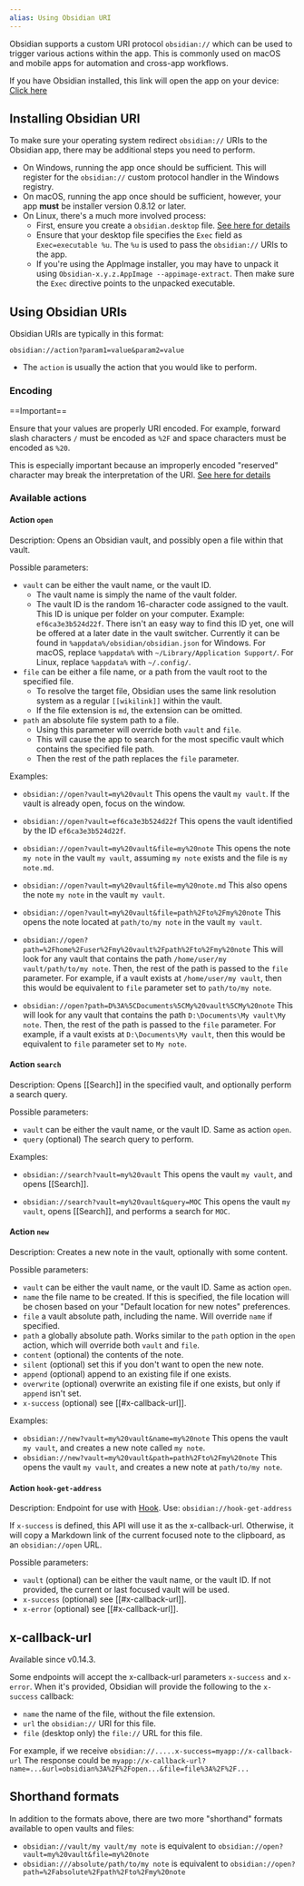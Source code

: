 ```yaml
---
alias: Using Obsidian URI
---
```


Obsidian supports a custom URI protocol `obsidian://` which can be used to trigger various actions within the app. This is commonly used on macOS and mobile apps for automation and cross-app workflows.

If you have Obsidian installed, this link will open the app on your device: [Click here](obsidian://open)

## Installing Obsidian URI

To make sure your operating system redirect `obsidian://` URIs to the Obsidian app, there may be additional steps you need to perform.

- On Windows, running the app once should be sufficient. This will register for the `obsidian://` custom protocol handler in the Windows registry.
- On macOS, running the app once should be sufficient, however, your app **must** be installer version 0.8.12 or later.
- On Linux, there's a much more involved process:
  - First, ensure you create a `obsidian.desktop` file. [See here for details](https://developer.gnome.org/documentation/guidelines/maintainer/integrating.html#desktop-files)
  - Ensure that your desktop file specifies the `Exec` field as `Exec=executable %u`. The `%u` is used to pass the `obsidian://` URIs to the app.
  - If you're using the AppImage installer, you may have to unpack it using `Obsidian-x.y.z.AppImage --appimage-extract`. Then make sure the `Exec` directive points to the unpacked executable.

## Using Obsidian URIs

Obsidian URIs are typically in this format:

```
obsidian://action?param1=value&param2=value
```

- The `action` is usually the action that you would like to perform.

### Encoding

==Important==

Ensure that your values are properly URI encoded. For example, forward slash characters `/` must be encoded as `%2F` and space characters must be encoded as `%20`.

This is especially important because an improperly encoded "reserved" character may break the interpretation of the URI. [See here for details](https://en.wikipedia.org/wiki/Percent-encoding)

### Available actions

#### Action `open`

Description: Opens an Obsidian vault, and possibly open a file within that vault.

Possible parameters:

- `vault` can be either the vault name, or the vault ID.
  - The vault name is simply the name of the vault folder.
  - The vault ID is the random 16-character code assigned to the vault. This ID is unique per folder on your computer. Example: `ef6ca3e3b524d22f`. There isn't an easy way to find this ID yet, one will be offered at a later date in the vault switcher. Currently it can be found in `%appdata%/obsidian/obsidian.json` for Windows. For macOS, replace `%appdata%` with `~/Library/Application Support/`. For Linux, replace `%appdata%` with `~/.config/`.
- `file` can be either a file name, or a path from the vault root to the specified file.
  - To resolve the target file, Obsidian uses the same link resolution system as a regular `[[wikilink]]` within the vault.
  - If the file extension is `md`, the extension can be omitted.
- `path` an absolute file system path to a file.
  - Using this parameter will override both `vault` and `file`.
  - This will cause the app to search for the most specific vault which contains the specified file path.
  - Then the rest of the path replaces the `file` parameter.

Examples:

- `obsidian://open?vault=my%20vault`
  This opens the vault `my vault`. If the vault is already open, focus on the window.

- `obsidian://open?vault=ef6ca3e3b524d22f`
  This opens the vault identified by the ID `ef6ca3e3b524d22f`.

- `obsidian://open?vault=my%20vault&file=my%20note`
  This opens the note `my note` in the vault `my vault`, assuming `my note` exists and the file is `my note.md`.

- `obsidian://open?vault=my%20vault&file=my%20note.md`
  This also opens the note `my note` in the vault `my vault`.

- `obsidian://open?vault=my%20vault&file=path%2Fto%2Fmy%20note`
  This opens the note located at `path/to/my note` in the vault `my vault`.

- `obsidian://open?path=%2Fhome%2Fuser%2Fmy%20vault%2Fpath%2Fto%2Fmy%20note`
  This will look for any vault that contains the path `/home/user/my vault/path/to/my note`. Then, the rest of the path is passed to the `file` parameter. For example, if a vault exists at `/home/user/my vault`, then this would be equivalent to `file` parameter set to `path/to/my note`.

- `obsidian://open?path=D%3A%5CDocuments%5CMy%20vault%5CMy%20note`
  This will look for any vault that contains the path `D:\Documents\My vault\My note`. Then, the rest of the path is passed to the `file` parameter. For example, if a vault exists at `D:\Documents\My vault`, then this would be equivalent to `file` parameter set to `My note`.

#### Action `search`

Description: Opens [[Search]] in the specified vault, and optionally perform a search query.

Possible parameters:

- `vault` can be either the vault name, or the vault ID. Same as action `open`.
- `query` (optional) The search query to perform.

Examples:

- `obsidian://search?vault=my%20vault`
  This opens the vault `my vault`, and opens [[Search]].

- `obsidian://search?vault=my%20vault&query=MOC`
  This opens the vault `my vault`, opens [[Search]], and performs a search for `MOC`.

#### Action `new`

Description: Creates a new note in the vault, optionally with some content.

Possible parameters:

- `vault` can be either the vault name, or the vault ID. Same as action `open`.
- `name` the file name to be created. If this is specified, the file location will be chosen based on your "Default location for new notes" preferences.
- `file` a vault absolute path, including the name. Will override `name` if specified.
- `path` a globally absolute path. Works similar to the `path` option in the `open` action, which will override both `vault` and `file`.
- `content` (optional) the contents of the note.
- `silent` (optional) set this if you don't want to open the new note.
- `append` (optional) append to an existing file if one exists.
- `overwrite` (optional) overwrite an existing file if one exists, but only if `append` isn't set.
- `x-success` (optional) see [[#x-callback-url]].

Examples:

- `obsidian://new?vault=my%20vault&name=my%20note`
  This opens the vault `my vault`, and creates a new note called `my note`.
- `obsidian://new?vault=my%20vault&path=path%2Fto%2Fmy%20note`
  This opens the vault `my vault`, and creates a new note at `path/to/my note`.

#### Action `hook-get-address`

Description: Endpoint for use with [Hook](https://hookproductivity.com/). Use: `obsidian://hook-get-address`

If `x-success` is defined, this API will use it as the x-callback-url. Otherwise, it will copy a Markdown link of the current focused note to the clipboard, as an `obsidian://open` URL.

Possible parameters:

- `vault` (optional) can be either the vault name, or the vault ID. If not provided, the current or last focused vault will be used.
- `x-success` (optional) see [[#x-callback-url]].
- `x-error` (optional) see [[#x-callback-url]].

## x-callback-url

Available since v0.14.3.

Some endpoints will accept the x-callback-url parameters `x-success` and `x-error`. When it's provided, Obsidian will provide the following to the `x-success` callback:

- `name` the name of the file, without the file extension.
- `url` the `obsidian://` URI for this file.
- `file` (desktop only) the `file://` URL for this file.

For example, if we receive
`obsidian://.....x-success=myapp://x-callback-url`
The response could be
`myapp://x-callback-url?name=...&url=obsidian%3A%2F%2Fopen...&file=file%3A%2F%2F...`

## Shorthand formats

In addition to the formats above, there are two more "shorthand" formats available to open vaults and files:

- `obsidian://vault/my vault/my note` is equivalent to `obsidian://open?vault=my%20vault&file=my%20note`
- `obsidian:///absolute/path/to/my note` is equivalent to `obsidian://open?path=%2Fabsolute%2Fpath%2Fto%2Fmy%20note`
